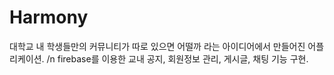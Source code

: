 # Harmony

대학교 내 학생들만의 커뮤니티가 따로 있으면 어떨까 라는 아이디어에서 만들어진 어플리케이션. /n
firebase를 이용한 교내 공지, 회원정보 관리, 게시글, 채팅 기능 구현.
